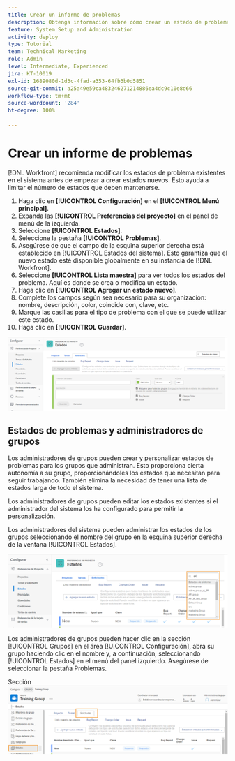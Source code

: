 ```yaml
---
title: Crear un informe de problemas
description: Obtenga información sobre cómo crear un estado de problema para satisfacer las necesidades de los flujos de trabajo de su organización.
feature: System Setup and Administration
activity: deploy
type: Tutorial
team: Technical Marketing
role: Admin
level: Intermediate, Experienced
jira: KT-10019
exl-id: 1689080d-1d3c-4fad-a353-64fb3b0d5851
source-git-commit: a25a49e59ca483246271214886ea4dc9c10e8d66
workflow-type: tm+mt
source-wordcount: '284'
ht-degree: 100%

---
```


# Crear un informe de problemas

[!DNL Workfront] recomienda modificar los estados de problema existentes en el sistema antes de empezar a crear estados nuevos. Esto ayuda a limitar el número de estados que deben mantenerse.

1. Haga clic en **[!UICONTROL Configuración]** en el **[!UICONTROL Menú principal]**.
1. Expanda las **[!UICONTROL Preferencias del proyecto]** en el panel de menú de la izquierda.
1. Seleccione **[!UICONTROL Estados]**.
1. Seleccione la pestaña **[!UICONTROL Problemas]**.
1. Asegúrese de que el campo de la esquina superior derecha está establecido en [!UICONTROL Estados del sistema]. Esto garantiza que el nuevo estado esté disponible globalmente en su instancia de [!DNL Workfront].
1. Seleccione **[!UICONTROL Lista maestra]** para ver todos los estados del problema. Aquí es donde se crea o modifica un estado.
1. Haga clic en **[!UICONTROL Agregar un estado nuevo]**.
1. Complete los campos según sea necesario para su organización: nombre, descripción, color, coincide con, clave, etc.
1. Marque las casillas para el tipo de problema con el que se puede utilizar este estado.
1. Haga clic en **[!UICONTROL Guardar]**.

![Nueva ventana de estado en la página [!UICONTROL Estados] ](assets/admin-fund-create-issue-status.png)

## Estados de problemas y administradores de grupos

Los administradores de grupos pueden crear y personalizar estados de problemas para los grupos que administran. Esto proporciona cierta autonomía a su grupo, proporcionándoles los estados que necesitan para seguir trabajando. También elimina la necesidad de tener una lista de estados larga de todo el sistema.

Los administradores de grupos pueden editar los estados existentes si el administrador del sistema los ha configurado para permitir la personalización.

Los administradores del sistema pueden administrar los estados de los grupos seleccionando el nombre del grupo en la esquina superior derecha de la ventana [!UICONTROL Estados].

![Menú de lista de grupos en la página [!UICONTROL Estados] ](assets/admin-fund-change-group-master-list.png)

Los administradores de grupos pueden hacer clic en la sección [!UICONTROL Grupos] en el área [!UICONTROL Configuración], abra su grupo haciendo clic en el nombre y, a continuación, seleccionando [!UICONTROL Estados] en el menú del panel izquierdo. Asegúrese de seleccionar la pestaña Problemas.

Sección ![[!UICONTROL Estados] de la página [!UICONTROL Grupo] ](assets/admin-fund-group-issue-statuses.png)

<!---
For detailed information on how managing statuses can be done by group administrators, see these articles:
Create and customize group statuses
Group administrators
--->

<!---
learn more URLs
Issue statuses
Create and customize system-wide statuses
--->

